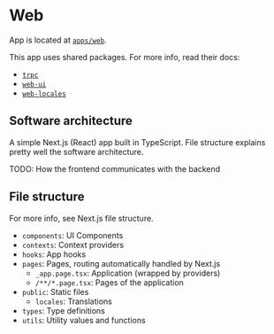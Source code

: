 # Web

App is located at [`apps/web`](../../../apps/web).

This app uses shared packages. For more info, read their docs:

- [`trpc`](../packages/trpc.md)
- [`web-ui`](../packages/web-ui.md)
- [`web-locales`](../packages/web-locales.md)

## Software architecture

A simple Next.js (React) app built in TypeScript. File structure explains pretty well the software architecture.

TODO: How the frontend communicates with the backend

## File structure

For more info, see Next.js file structure.

- `components`: UI Components
- `contexts`: Context providers
- `hooks`: App hooks
- `pages`: Pages, routing automatically handled by Next.js
  - `_app.page.tsx`: Application (wrapped by providers)
  - `/**/*.page.tsx`: Pages of the application
- `public`: Static files
  - `locales`: Translations
- `types`: Type definitions
- `utils`: Utility values and functions
